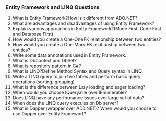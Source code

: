 ### Entity Framework and LINQ Questions

1.	What is Entity Framework?How is it different from ADO.NET?
2.	What are advantages and disadvantages of using Entity Framework?
3.	Explain various approaches in Entity Framework?(Mode First, Code First and Database First).
4.	How would you create a One-One FK relationship between two entities?
5.	How would you create a One-Many FK relationship between two entities?
6.	Write some data annotations used in Entity Framework.
7.	What is DbContext and DbSet?
8.	What is repository pattern in C#?
9.	What is LINQ?Define Method Syntax and Query syntax in LINQ.
10.	Write a LINQ query to join two tables and perform basic query operations (sorting, grouping)
11.	What is the difference between Lazy loading and eager loading?
12.	When would you choose IQueryable over IEnumerable?
13.	Does LINQ have any performance issues over large set of data?
14.	When does the LINQ query executes on Db server?
15.	What is Dapper (wrapper over ADO.NET)? When would you choose to use Dapper over Entity Framework?